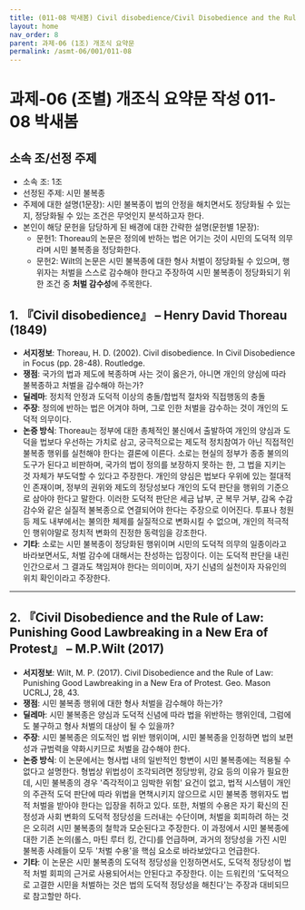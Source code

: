 ```yaml
---
title: (011-08 박새봄) Civil disobedience/Civil Disobedience and the Rule of Law
layout: home
nav_order: 8
parent: 과제-06 (1조) 개조식 요약문
permalink: /asmt-06/001/011-08
---
```


# 과제-06 (조별) 개조식 요약문 작성 011-08 박새봄

## 소속 조/선정 주제

- 소속 조: 1조
- 선정된 주제: 시민 불복종
- 주제에 대한 설명(1문장): 시민 불복종이 법의 안정을 해치면서도 정당화될 수 있는지, 정당화될 수 있는 조건은 무엇인지 분석하고자 한다. 
- 본인이 해당 문헌을 담당하게 된 배경에 대한 간략한 설명(문헌별 1문장):  
  - 문헌1: Thoreau의 논문은 정의에 반하는 법은 어기는 것이 시민의 도덕적 의무라며 시민 불복종을 정당화한다. 
  - 문헌2: Wilt의 논문은 시민 불복종에 대한 형사 처벌이 정당화될 수 있으며, 행위자는 처벌을 스스로 감수해야 한다고 주장하여 시민 불복종이 정당화되기 위한 조건 중 **처벌 감수성**에 주목한다.  

## 1. 『Civil disobedience』 – Henry David Thoreau (1849)

- **서지정보**: Thoreau, H. D. (2002). Civil disobedience. In Civil Disobedience in Focus (pp. 28-48). Routledge.
- **쟁점**: 국가의 법과 제도에 복종하며 사는 것이 옳은가, 아니면 개인의 양심에 따라 불복종하고 처벌을 감수해야 하는가?
- **딜레마**: 정치적 안정과 도덕적 이상의 충돌/합법적 절차와 직접행동의 충돌
- **주장**: 정의에 반하는 법은 어겨야 하며, 그로 인한 처벌을 감수하는 것이 개인의 도덕적 의무이다.   
- **논증 방식**: Thoreau는 정부에 대한 총체적인 불신에서 출발하여 개인의 양심과 도덕을 법보다 우선하는 가치로 삼고, 궁극적으로는 제도적 정치참여가 아닌 직접적인 불복종 행위를 실천해야 한다는 결론에 이른다. 
소로는 현실의 정부가 종종 불의의 도구가 된다고 비판하며, 국가의 법이 정의를 보장하지 못하는 한, 그 법을 지키는 것 자체가 부도덕할 수 있다고 주장한다. 개인의 양심은 법보다 우위에 있는 절대적인 존재이며, 정부의 권위와 제도의 정당성보다 개인의 도덕 판단을 행위의 기준으로 삼아야 한다고 말한다. 이러한 도덕적 판단은 세금 납부, 군 복무 거부, 감옥 수감 감수와 같은 실질적 불복종으로 연결되어야 한다는 주장으로 이어진다. 투표나 청원 등 제도 내부에서는 불의한 체제를 실질적으로 변화시킬 수 없으며, 개인의 적극적인 행위야말로 정치적 변화의 진정한 동력임을 강조한다. 
- **기타**: 소로는 시민 불복종이 정당화된 행위이며 시민의 도덕적 의무의 일종이라고 바라보면서도, 처벌 감수에 대해서는 찬성하는 입장이다. 이는 도덕적 판단을 내린 인간으로서 그 결과도 책임져야 한다는 의미이며, 자기 신념의 실천이자 자유인의 위치 확인이라고 주장한다. 

---

## 2. 『Civil Disobedience and the Rule of Law: Punishing Good Lawbreaking in a New Era of Protest』 – M.P.Wilt (2017)

- **서지정보**: Wilt, M. P. (2017). Civil Disobedience and the Rule of Law: Punishing Good Lawbreaking in a New Era of Protest. Geo. Mason UCRLJ, 28, 43.
- **쟁점**: 시민 불복종 행위에 대한 형사 처벌을 감수해야 하는가?  
- **딜레마**: 시민 불복종은 양심과 도덕적 신념에 따라 법을 위반하는 행위인데, 그럼에도 불구하고 형사 처벌의 대상이 될 수 있을까?
- **주장**: 시민 불복종은 의도적인 법 위반 행위이며, 시민 불복종을 인정하면 법의 보편성과 규범력을 약화시키므로 처벌을 감수해야 한다.   
- **논증 방식**: 이 논문에서는 형사법 내의 일반적인 항변이 시민 불복종에는 적용될 수 없다고 설명한다. 형법상 위법성이 조각되려면 정당방위, 강요 등의 이유가 필요한데, 시민 불복종의 경우 '즉각적이고 임박한 위험' 요건이 없고, 법적 시스템이 개인의 주관적 도덕 판단에 따라 위법을 면책시키지 않으므로 시민 불복종 행위자도 법적 처벌을 받아야 한다는 입장을 취하고 있다. 또한, 처벌의 수용은 자기 확신의 진정성과 사회 변화의 도덕적 정당성을 드러내는 수단이며, 처벌을 회피하려 하는 것은 오히려 시민 불복종의 철학과 모순된다고 주장한다. 이 과정에서 시민 불복종에 대한 기존 논의(롤스, 마틴 루터 킹, 간디)를 언급하며, 과거의 정당성을 가진 시민 불복종 사례들이 모두 '처벌 수용'을 핵심 요소로 바라보았다고 언급한다. 
- **기타**: 이 논문은 시민 불복종의 도덕적 정당성을 인정하면서도, 도덕적 정당성이 법적 처벌 회피의 근거로 사용되어서는 안된다고 주장한다. 이는 드워킨의 '도덕적으로 고결한 시민을 처벌하는 것은 법의 도덕적 정당성을 해친다'는 주장과 대비되므로 참고할만 하다. 

